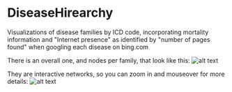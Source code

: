 # DiseaseHirearchy
Visualizations of disease families by ICD code, incorporating mortality information and "Internet presence" as identified by "number of pages found"  when googling each disease on bing.com

There is an overall one, and nodes per family, that look like this:
![alt text](https://github.com/mexindian/DiseaseHirearchy/blob/master/skinExample.PNG "Skin diseases example")



They are interactive networks, so you can zoom in and mouseover for more details:
![alt text](https://github.com/mexindian/DiseaseHirearchy/blob/master/skinPopupExample.PNG "Skin diseases popupexample")
